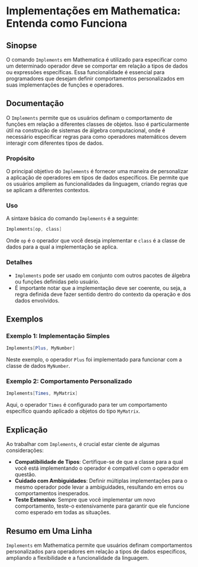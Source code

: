 <!--
Meta Description: # Implementações em Mathematica: Entenda como Funciona ## Sinopse O comando `Implements` em Mathematica é utilizado para especificar como um determina...
Meta Keywords: implements, para, que, operador, dados
-->

# Implementações em Mathematica: Entenda como Funciona

## Sinopse
O comando `Implements` em Mathematica é utilizado para especificar como um determinado operador deve se comportar em relação a tipos de dados ou expressões específicas. Essa funcionalidade é essencial para programadores que desejam definir comportamentos personalizados em suas implementações de funções e operadores.

## Documentação
O `Implements` permite que os usuários definam o comportamento de funções em relação a diferentes classes de objetos. Isso é particularmente útil na construção de sistemas de álgebra computacional, onde é necessário especificar regras para como operadores matemáticos devem interagir com diferentes tipos de dados.

### Propósito
O principal objetivo do `Implements` é fornecer uma maneira de personalizar a aplicação de operadores em tipos de dados específicos. Ele permite que os usuários ampliem as funcionalidades da linguagem, criando regras que se aplicam a diferentes contextos.

### Uso
A sintaxe básica do comando `Implements` é a seguinte:
```mathematica
Implements[op, class]
```
Onde `op` é o operador que você deseja implementar e `class` é a classe de dados para a qual a implementação se aplica.

### Detalhes
- `Implements` pode ser usado em conjunto com outros pacotes de álgebra ou funções definidas pelo usuário.
- É importante notar que a implementação deve ser coerente, ou seja, a regra definida deve fazer sentido dentro do contexto da operação e dos dados envolvidos.

## Exemplos

### Exemplo 1: Implementação Simples
```mathematica
Implements[Plus, MyNumber]
```
Neste exemplo, o operador `Plus` foi implementado para funcionar com a classe de dados `MyNumber`.

### Exemplo 2: Comportamento Personalizado
```mathematica
Implements[Times, MyMatrix]
```
Aqui, o operador `Times` é configurado para ter um comportamento específico quando aplicado a objetos do tipo `MyMatrix`.

## Explicação
Ao trabalhar com `Implements`, é crucial estar ciente de algumas considerações:
- **Compatibilidade de Tipos**: Certifique-se de que a classe para a qual você está implementando o operador é compatível com o operador em questão.
- **Cuidado com Ambiguidades**: Definir múltiplas implementações para o mesmo operador pode levar a ambiguidades, resultando em erros ou comportamentos inesperados.
- **Teste Extensivo**: Sempre que você implementar um novo comportamento, teste-o extensivamente para garantir que ele funcione como esperado em todas as situações.

## Resumo em Uma Linha
`Implements` em Mathematica permite que usuários definam comportamentos personalizados para operadores em relação a tipos de dados específicos, ampliando a flexibilidade e a funcionalidade da linguagem.